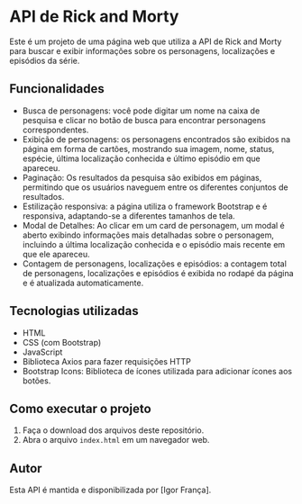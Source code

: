 # API de Rick and Morty

Este é um projeto de uma página web que utiliza a API de Rick and Morty para buscar e exibir informações sobre os personagens, localizações e episódios da série.

## Funcionalidades

- Busca de personagens: você pode digitar um nome na caixa de pesquisa e clicar no botão de busca para encontrar personagens correspondentes.
- Exibição de personagens: os personagens encontrados são exibidos na página em forma de cartões, mostrando sua imagem, nome, status, espécie, última localização conhecida e último episódio em que apareceu.
- Paginação: Os resultados da pesquisa são exibidos em páginas, permitindo que os usuários naveguem entre os diferentes conjuntos de resultados.
- Estilização responsiva: a página utiliza o framework Bootstrap e é responsiva, adaptando-se a diferentes tamanhos de tela.
- Modal de Detalhes: Ao clicar em um card de personagem, um modal é aberto exibindo informações mais detalhadas sobre o personagem, incluindo a última localização conhecida e o episódio mais recente em que ele apareceu.
- Contagem de personagens, localizações e episódios: a contagem total de personagens, localizações e episódios é exibida no rodapé da página e é atualizada automaticamente.


## Tecnologias utilizadas

- HTML
- CSS (com Bootstrap)
- JavaScript
- Biblioteca Axios para fazer requisições HTTP
- Bootstrap Icons: Biblioteca de ícones utilizada para adicionar ícones aos botões.

## Como executar o projeto

1. Faça o download dos arquivos deste repositório.
2. Abra o arquivo `index.html` em um navegador web.

## Autor

Esta API é mantida e disponibilizada por [Igor França].
